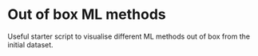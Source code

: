 # Out of box ML methods
Useful starter script to visualise different ML methods out of box from the initial dataset.